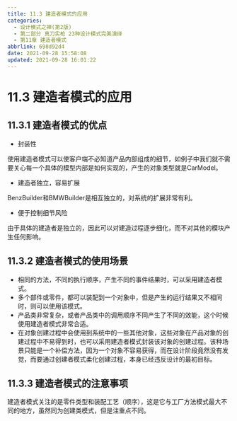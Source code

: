 ```yaml
---
title: 11.3 建造者模式的应用
categories:
  - 设计模式之禅(第2版)
  - 第二部分 真刀实枪 23种设计模式完美演绎
  - 第11章 建造者模式
abbrlink: 698d92d4
date: 2021-09-28 15:58:08
updated: 2021-09-28 16:01:22
---
```

# 11.3 建造者模式的应用
## 11.3.1 建造者模式的优点
- 封装性

使用建造者模式可以使客户端不必知道产品内部组成的细节，如例子中我们就不需要关心每一个具体的模型内部是如何实现的，产生的对象类型就是CarModel。

- 建造者独立，容易扩展

BenzBuilder和BMWBuilder是相互独立的，对系统的扩展非常有利。

- 便于控制细节风险

由于具体的建造者是独立的，因此可以对建造过程逐步细化，而不对其他的模块产生任何影响。

## 11.3.2 建造者模式的使用场景
- 相同的方法，不同的执行顺序，产生不同的事件结果时，可以采用建造者模式。
- 多个部件或零件，都可以装配到一个对象中，但是产生的运行结果又不相同时，则可以使用该模式。
- 产品类非常复杂，或者产品类中的调用顺序不同产生了不同的效能，这个时候使用建造者模式非常合适。
- 在对象创建过程中会使用到系统中的一些其他对象，这些对象在产品对象的创建过程中不易得到时，也可以采用建造者模式封装该对象的创建过程。该种场景只能是一个补偿方法，因为一个对象不容易获得，而在设计阶段竟然没有发觉，而要通过创建者模式柔化创建过程，本身已经违反设计的最初目标。

## 11.3.3 建造者模式的注意事项
建造者模式关注的是零件类型和装配工艺（顺序），这是它与工厂方法模式最大不同的地方，虽然同为创建类模式，但是注重点不同。


